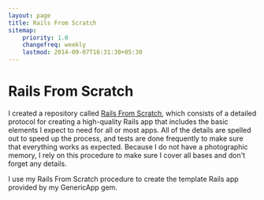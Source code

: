 ```yaml
---
layout: page
title: Rails From Scratch
sitemap:
    priority: 1.0
    changefreq: weekly
    lastmod: 2014-09-07T16:31:30+05:30
---
```

# Rails From Scratch

I created a repository called [Rails From Scratch](https://github.com/jhsu802701/rails_from_scratch_rails5), which consists of a detailed protocol for creating a high-quality Rails app that includes the basic elements I expect to need for all or most apps.  All of the details are spelled out to speed up the process, and tests are done frequently to make sure that everything works as expected.  Because I do not have a photographic memory, I rely on this procedure to make sure I cover all bases and don't forget any details.

I use my Rails From Scratch procedure to create the template Rails app provided by my GenericApp gem.
